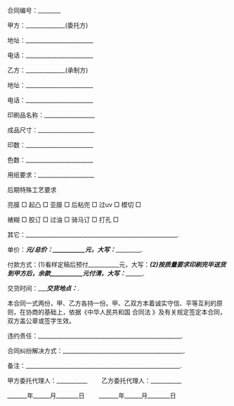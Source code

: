 
 


合同编号：________


甲方：______________(委托方)


地址：________________________


电话：________________________


乙方：______________(承制方)


地址：________________________


电话：________________________


印刷品名称：__________________


成品尺寸：____________________


印数：________________________


色数：________________________


用纸要求：____________________


后期特殊工艺要求


亮膜 □ 起凸 □ 亚膜 □ 后粘兜 □ 过uv □ 模切 □


裱糊 □ 胶订 □ 过油 □ 骑马订 □ 打孔 □


其它：______________________________________________________.


单价：_______元/______总价：___________元，大写：______________________.


付款方式：(1)看样定稿后预付___________元，大写：___________(2)按质量要求印刷完毕送货到甲方后，余款___________元付清，大写：_________________.


交货时间：______________________交货地点：___________________.


本合同一式两份，甲、乙方各持一份。甲、乙双方本着诚实守信、平等互利的原则，在协商的基础上，依据《中华人民共和国
合同法
》及有关规定签定本合同，双方盖公章或签字生效。


违约责任：___________________________________________________.


合同纠纷解决方式：___________________________________________.


备注：_______________________________________________________.


甲方委托代理人：___________ 　　乙方委托代理人：___________


_______年______月________日 　　_______年______月________日
 


 

 
 
 
 
 
  


  
 

  


  


  
 
 
 
 

